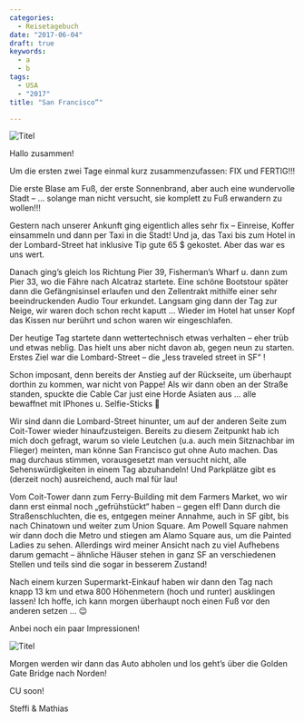 ```yaml
---
categories:
  - Reisetagebuch
date: "2017-06-04"
draft: true
keywords:
  - a
  - b
tags:
  - USA
  - "2017"
title: "San Francisco“"

---
```


![Titel](...)
<!-- Alcatraz, San Francisco, CA - Auf dem Weg zur Night Tour -->

Hallo zusammen!

Um die ersten zwei Tage einmal kurz zusammenzufassen: FIX und FERTIG!!!

Die erste Blase am Fuß, der erste Sonnenbrand, aber auch eine wundervolle
Stadt – … solange man nicht versucht, sie komplett zu Fuß erwandern zu
wollen!!!

Gestern nach unserer Ankunft ging eigentlich alles sehr fix – Einreise, Koffer
einsammeln und dann per Taxi in die Stadt! Und ja, das Taxi bis zum Hotel in der
Lombard-Street hat inklusive Tip gute 65 $ gekostet. Aber das war es uns wert.

Danach ging’s gleich los Richtung Pier 39, Fisherman’s Wharf u. dann zum Pier
33, wo die Fähre nach Alcatraz startete. Eine schöne Bootstour später dann die
Gefängnisinsel erlaufen und den Zellentrakt mithilfe einer sehr beeindruckenden
Audio Tour erkundet. Langsam ging dann der Tag zur Neige, wir waren doch schon
recht kaputt … Wieder im Hotel hat unser Kopf das Kissen nur berührt und schon
waren wir eingeschlafen.

Der heutige Tag startete dann wettertechnisch etwas verhalten – eher trüb und
etwas neblig. Das hielt uns aber nicht davon ab, gegen neun zu starten. Erstes
Ziel war die Lombard-Street – die „less traveled street in SF“ !

Schon imposant, denn bereits der Anstieg auf der Rückseite, um überhaupt dorthin
zu kommen, war nicht von Pappe! Als wir dann oben an der Straße standen, spuckte
die Cable Car just eine Horde Asiaten aus … alle bewaffnet mit IPhones u.
Selfie-Sticks 🙂

Wir sind dann die Lombard-Street hinunter, um auf der anderen Seite zum
Coit-Tower wieder hinaufzusteigen. Bereits zu diesem Zeitpunkt hab ich mich doch
gefragt, warum so viele Leutchen (u.a. auch mein Sitznachbar im Flieger)
meinten, man könne San Francisco gut ohne Auto machen. Das mag durchaus stimmen,
vorausgesetzt man versucht nicht, alle Sehenswürdigkeiten in einem Tag
abzuhandeln! Und Parkplätze gibt es (derzeit noch) ausreichend, auch mal für
lau!

Vom Coit-Tower dann zum Ferry-Building mit dem Farmers Market, wo wir dann erst
einmal noch „gefrühstückt“ haben – gegen elf! Dann durch die Straßenschluchten,
die es, entgegen meiner Annahme, auch in SF gibt, bis nach Chinatown und weiter
zum Union Square. Am Powell Square nahmen wir dann doch die Metro und stiegen am
Alamo Square aus, um die Painted Ladies zu sehen. Allerdings wird meiner Ansicht
nach zu viel Aufhebens darum gemacht – ähnliche Häuser stehen in ganz SF an
verschiedenen Stellen und teils sind die sogar in besserem Zustand!

Nach einem kurzen Supermarkt-Einkauf haben wir dann den Tag nach knapp 13 km und
etwa 800 Höhenmetern (hoch und runter) ausklingen lassen! Ich hoffe, ich kann
morgen überhaupt noch einen Fuß vor den anderen setzen … 😉

Anbei noch ein paar Impressionen!

![Titel](...)
<!-- Alcatraz -->

Morgen werden wir dann das Auto abholen und los geht’s über die Golden Gate
Bridge nach Norden!

CU soon!

Steffi & Mathias



